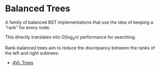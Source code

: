 # Balanced Trees

A family of balanced BST implementations that use the idea of keeping a “rank” for every node.

This directly translates into $O(\log_2n)$ performance for searching.

Rank-balanced trees aim to reduce the discrepancy between the ranks of the left and right subtrees:
- [AVL Trees](pages/data-structures-and-algorithms/data-structures/avl-trees.md)